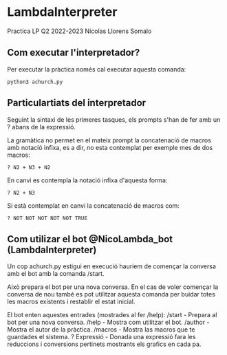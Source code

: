 # LambdaInterpreter

Practica LP Q2 2022-2023
Nicolas Llorens Somalo 

## Com executar l'interpretador?
Per executar la pràctica només cal executar aquesta comanda:
```
python3 achurch.py
```
## Particulartiats del interpretador
Seguint la sintaxi de les primeres tasques, els prompts s'han de fer amb un ? abans de la expressió.

La gramàtica no permet en el mateix prompt la concatenació de macros amb notació infixa, es a dir, no esta contemplat per exemple mes de dos macros:
```
? N2 + N3 + N2
```
En canvi es contempla la notació infixa d'aquesta forma:
```
? N2 + N3
```
Si està contemplat en canvi la concatenació de macros com:
```
? NOT NOT NOT NOT NOT TRUE
```

## Com utilizar el bot @NicoLambda_bot (LambdaInterpreter)

Un cop achurch.py estigui en execució hauriem de començar la conversa amb el bot amb la comanda /start.

Això prepara el bot per una nova conversa. En el cas de voler començar la conversa de nou també es pot utilitzar aquesta comanda per buidar totes les macros existents i restablir el estat inicial.

El bot enten aquestes entrades (mostrades al fer /help):
/start - Prepara al bot per una nova conversa.
/help - Mostra com utilitzar el bot.
/author - Mostra el autor de la pràctica.
/macros - Mostra las macros que te guardades el sistema.
? Expressió - Donada una expressió fara les reduccions i conversions pertinets mostrants els grafics en cada pa.